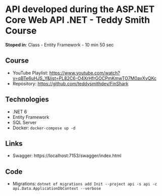 # API developed during the ASP.NET Core Web API .NET - Teddy Smith Course

**Stoped in**: Class - Entity Framework - 10 min 50 sec

## Course

- YouTube Playlist: https://www.youtube.com/watch?v=qBTe6uHJS_Y&list=PL82C6-O4XrHfrGOCPmKmwTO7M0avXyQKc
- Repository: https://github.com/teddysmithdev/FinShark

## Technologies

- .NET 6
- Entity Framework
- SQL Server
- Docker: `docker-compose up -d`

## Links

- Swagger: https://localhost:7153/swagger/index.html

## Code

- Migrations: `dotnet ef migrations add Init --project api -s api -c api.Data.ApplicationDbContext --verbose`